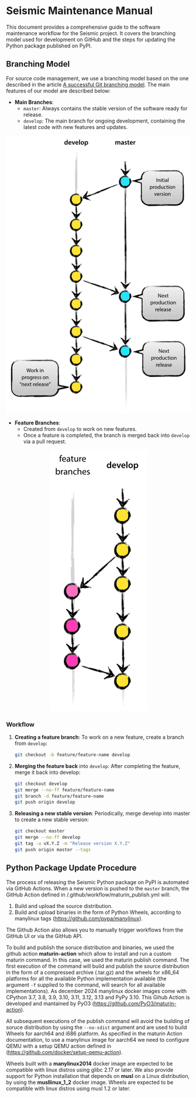# Seismic Maintenance Manual
This document provides a comprehensive guide to the software maintenance workflow for the Seismic project. It covers the branching model used for development on GitHub and the steps for updating the Python package published on PyPI.

## Branching Model
For source code management, we use a branching model based on the one described in the article [A successful Git branching model](https://nvie.com/posts/a-successful-git-branching-model/).
The main features of our model are described below:
- **Main Branches**:
  - `master`: Always contains the stable version of the software ready for release.
  - `develop`: The main branch for ongoing development, containing the latest code with new features and updates.
<p align="center">
    <img src="imgs/main_branches.png"/>
</p>

- **Feature Branches**:
  - Created from `develop` to work on new features.
  - Once a feature is completed, the branch is merged back into `develop` via a pull request.
<p align="center">
    <img src="imgs/feature_branches.png"/>
</p>


### Workflow

1. **Creating a feature branch**:
   To work on a new feature, create a branch from `develop`:
   ```bash
   git checkout -b feature/feature-name develop
   ```
2. **Merging the feature back** into `develop`: 
    After completing the feature, merge it back into develop:
    ```bash
    git checkout develop
    git merge --no-ff feature/feature-name
    git branch -d feature/feature-name
    git push origin develop
    ```
3. **Releasing a new stable version**: 
    Periodically, merge develop into master to create a new stable version:
    ```bash
    git checkout master
    git merge --no-ff develop
    git tag -a vX.Y.Z -m "Release version X.Y.Z"
    git push origin master --tags
    ```


## Python Package Update Procedure
The process of releasing the Seismic Python package on PyPI is automated via GitHub Actions.
When a new version is pushed to the `master` branch, the GitHub Action defined in /.github/workflow/maturin_publish.yml will:
1. Build and upload the source distribution.
2. Build and upload binaries in the form of Python Wheels, according to manylinux tags (https://github.com/pypa/manylinux).  
 
The Github Action also allows you to manually trigger workflows from the GitHub UI or via the GitHub API.

To build and publish the soruce distribution and binaries, we used the github action **maturin-action** which allow to install and run a custom maturin command. In this case, we used the maturin publish command. The first execution of the command will build and publish the source distribution in the form of a compressed archive (.tar.gz) and the wheels for x86_64 platforms for all the available Python implementation available (the argument `-f` supplied to the command, will search for all available implementations). As december 2024 manylinux docker images come with CPython 3.7, 3.8, 3.9, 3.10, 3.11, 3.12, 3.13 and PyPy 3.10. This Gihub Action is developed and mantained by PyO3 (https://github.com/PyO3/maturin-action).

All subsequent executions of the publish command will avoid the building of soruce distribution by using the `--no-sdist` argument and are used to build Wheels for aarch64 and i686 platform.
As specified in the maturin Action documentation, to use a manylinux image for aarch64 we need to configure QEMU with a setup QEMU action defined in (https://github.com/docker/setup-qemu-action).

Wheels built with a **manylinux2014** docker image are expected to be compatible with linux distros using glibc 2.17 or later. 
We also provide support for Python installation that depends on **musl** on a Linux distribution, by using the **musllinux_1_2** docker image. Wheels are expected to be compatible with linux distros using musl 1.2 or later.